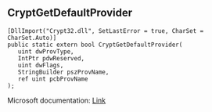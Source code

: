 ## CryptGetDefaultProvider

```
[DllImport("Crypt32.dll", SetLastError = true, CharSet = CharSet.Auto)]
public static extern bool CryptGetDefaultProvider(
   uint dwProvType,
   IntPtr pdwReserved,
   uint dwFlags,
   StringBuilder pszProvName,
   ref uint pcbProvName
);
```

Microsoft documentation: [Link](https://docs.microsoft.com/en-us/windows/win32/api/wincrypt/nf-wincrypt-cryptgetdefaultproviderw)
